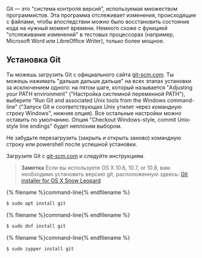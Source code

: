 Git — это "система контроля версий", используемая множеством программистов. Эта программа отслеживает изменения, происходящие с файлами, чтобы впоследствии можно было восстановить состояние кода на нужный момент времени. Немного схоже с функцией "отслеживание изменений" в тестовых процессорах (например, Microsoft Word или LibreOffice Writer), только более мощное.

## Установка Git

<!--sec data-title="Installing Git: Windows" data-id="git_install_windows"
data-collapse=true ces-->

Ты можешь загрузить Git с официального сайта [git-scm.com](https://git-scm.com/). Ты можешь нажимать "дальше дальше дальше" на всех этапах установки за исключением одного: на пятом шаге, который называется "Adjusting your PATH environment" ("Настройка системной переменной PATH"), выберите "Run Git and associated Unix tools from the Windows command-line" ("Запуск Git и соответствующих Unix утилит через командную строку Windows", нижняя опция). Все остальные настройки можно оставить по умолчанию. Опция "Checkout Windows-style, commit Unix-style line endings" будет неплохим выбором.

Не забудьте перезагрузить (закрыть и открыть заново) командную строку или powershell после успешной установки. <!--endsec-->

<!--sec data-title="Installing Git: OS X" data-id="git_install_OSX"
data-collapse=true ces-->

Загрузите Git с [git-scm.com](https://git-scm.com/) и следуйте инструкциям.

> **Заметка** Если вы используете OS X 10.6, 10.7, or 10.8, вам необходимо установить версию git, расположенную здеесь: [Git installer for OS X Snow Leopard](https://sourceforge.net/projects/git-osx-installer/files/git-2.3.5-intel-universal-snow-leopard.dmg/download)

<!--endsec-->

<!--sec data-title="Installing Git: Debian or Ubuntu" data-id="git_install_debian_ubuntu"
data-collapse=true ces-->

{% filename %}command-line{% endfilename %}

```bash
$ sudo apt install git
```

<!--endsec-->

<!--sec data-title="Installing Git: Fedora" data-id="git_install_fedora"
data-collapse=true ces-->

{% filename %}command-line{% endfilename %}

```bash
$ sudo dnf install git
```

<!--endsec-->

<!--sec data-title="Installing Git: openSUSE" data-id="git_install_openSUSE"
data-collapse=true ces-->

{% filename %}command-line{% endfilename %}

```bash
$ sudo zypper install git
```

<!--endsec-->